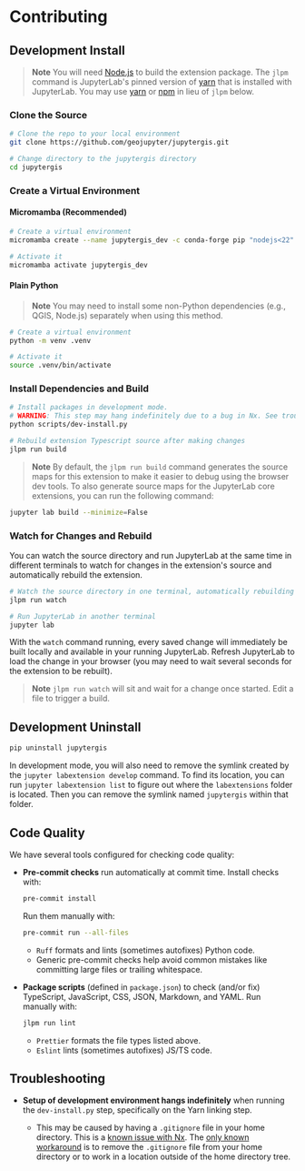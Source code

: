 # Contributing

## Development Install

> **Note**
> You will need [Node.js](https://nodejs.org/) to build the extension package.
> The `jlpm` command is JupyterLab's pinned version of [yarn](https://yarnpkg.com/) that is installed with JupyterLab.
> You may use [yarn](https://yarnpkg.com/) or [npm](https://www.npmjs.com/) in lieu of `jlpm` below.

### Clone the Source

```bash
# Clone the repo to your local environment
git clone https://github.com/geojupyter/jupytergis.git

# Change directory to the jupytergis directory
cd jupytergis
```

### Create a Virtual Environment

#### Micromamba (Recommended)

```bash
# Create a virtual environment
micromamba create --name jupytergis_dev -c conda-forge pip "nodejs<22" qgis

# Activate it
micromamba activate jupytergis_dev
```

#### Plain Python

> **Note**
> You may need to install some non-Python dependencies (e.g., QGIS, Node.js) separately when using this method.

```bash
# Create a virtual environment
python -m venv .venv

# Activate it
source .venv/bin/activate
```

### Install Dependencies and Build

```bash
# Install packages in development mode.
# WARNING: This step may hang indefinitely due to a bug in Nx. See troubleshooting below.
python scripts/dev-install.py

# Rebuild extension Typescript source after making changes
jlpm run build
```

> **Note**
> By default, the `jlpm run build` command generates the source maps for this extension to make it easier to debug using the browser dev tools.
> To also generate source maps for the JupyterLab core extensions, you can run the following command:

```bash
jupyter lab build --minimize=False
```

### Watch for Changes and Rebuild

You can watch the source directory and run JupyterLab at the same time in different terminals to watch for changes in the extension's source and automatically rebuild the extension.

```bash
# Watch the source directory in one terminal, automatically rebuilding when needed
jlpm run watch

# Run JupyterLab in another terminal
jupyter lab
```

With the `watch` command running, every saved change will immediately be built locally and available in your running JupyterLab. Refresh JupyterLab to load the change in your browser (you may need to wait several seconds for the extension to be rebuilt).

> **Note**
> `jlpm run watch` will sit and wait for a change once started. Edit a file to trigger a build.

## Development Uninstall

```bash
pip uninstall jupytergis
```

In development mode, you will also need to remove the symlink created by the `jupyter labextension develop` command.
To find its location, you can run `jupyter labextension list` to figure out where the `labextensions` folder is located. Then you can remove the symlink named `jupytergis` within that folder.

## Code Quality

We have several tools configured for checking code quality:

- **Pre-commit checks** run automatically at commit time.
  Install checks with:

  ```bash
  pre-commit install
  ```

  Run them manually with:

  ```bash
  pre-commit run --all-files
  ```

  - `Ruff` formats and lints (sometimes autofixes) Python code.
  - Generic pre-commit checks help avoid common mistakes like committing large files or trailing whitespace.

- **Package scripts** (defined in `package.json`) to check (and/or fix) TypeScript, JavaScript, CSS, JSON, Markdown, and YAML.
  Run manually with:

  ```bash
  jlpm run lint
  ```

  - `Prettier` formats the file types listed above.
  - `Eslint` lints (sometimes autofixes) JS/TS code.

## Troubleshooting

- **Setup of development environment hangs indefinitely** when running the `dev-install.py` step, specifically on the Yarn linking step.

  - This may be caused by having a `.gitignore` file in your home directory.
    This is a [known issue with Nx](https://github.com/nrwl/nx/issues/27494).
    The [only known workaround](https://github.com/nrwl/nx/issues/27494#issuecomment-2481207598) is to remove the `.gitignore` file from your home directory or to work in a location outside of the home directory tree.
